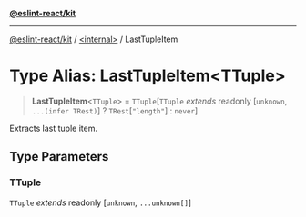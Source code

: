 [**@eslint-react/kit**](../../README.md)

***

[@eslint-react/kit](../../README.md) / [\<internal\>](../README.md) / LastTupleItem

# Type Alias: LastTupleItem\<TTuple\>

> **LastTupleItem**\<`TTuple`\> = `TTuple`\[`TTuple` *extends* readonly \[`unknown`, `...(infer TRest)`\] ? `TRest`\[`"length"`\] : `never`\]

Extracts last tuple item.

## Type Parameters

### TTuple

`TTuple` *extends* readonly \[`unknown`, `...unknown[]`\]
